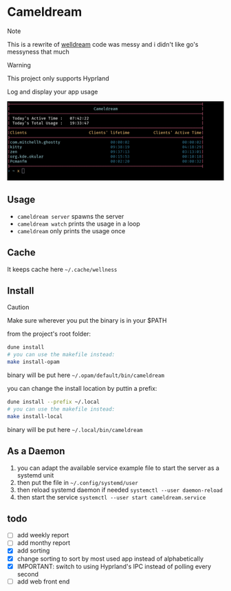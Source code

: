 # Cameldream

> [!NOTE]
> This is a rewrite of [welldream](https://github.com/laeva-lady/welldream)
> code was messy and i didn't like go's messyness that much

> [!WARNING]
> This project only supports Hyprland

Log and display your app usage

![Example usage](imgs/example_usage.png)

## Usage
- `cameldream server` spawns the server
- `cameldream watch` prints the usage in a loop
- `cameldream` only prints the usage once

## Cache
It keeps cache here `~/.cache/wellness`

## Install

> [!CAUTION]
> Make sure wherever you put the binary is in your $PATH

from the project's root folder:
```bash
dune install
# you can use the makefile instead:
make install-opam
```
binary will be put here `~/.opam/default/bin/cameldream`

you can change the install location by puttin a prefix:
```bash
dune install --prefix ~/.local
# you can use the makefile instead:
make install-local
```
binary will be put here `~/.local/bin/cameldream`

## As a Daemon
1. you can adapt the available service example file to start the server as a systemd unit
2. then put the file in `~/.config/systemd/user`
3. then reload systemd daemon if needed `systemctl --user daemon-reload`
3. then start the service `systemctl --user start cameldream.service`



## todo
 - [ ] add weekly report
 - [ ] add monthy report
 - [x] add sorting
 - [x] change sorting to sort by most used app instead of alphabetically
 - [x] IMPORTANT: switch to using Hyprland's IPC instead of polling every second
 - [ ] add web front end
